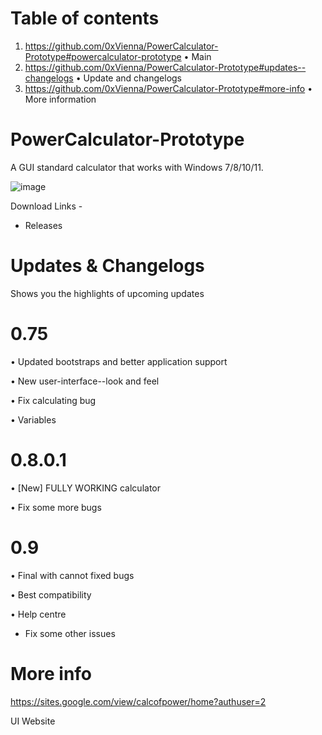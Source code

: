 # Table of contents

1. https://github.com/0xVienna/PowerCalculator-Prototype#powercalculator-prototype • Main
2. https://github.com/0xVienna/PowerCalculator-Prototype#updates--changelogs • Update and changelogs
3. https://github.com/0xVienna/PowerCalculator-Prototype#more-info • More information

# PowerCalculator-Prototype
A GUI standard calculator that works with Windows 7/8/10/11.

![image](https://i.imgur.com/tMfKJAq.png)

Download Links -
- Releases

# Updates & Changelogs
Shows you the highlights of upcoming updates

# 0.75

• Updated bootstraps and better application support

• New user-interface--look and feel

• Fix calculating bug

• Variables

# 0.8.0.1

• [New] FULLY WORKING calculator

• Fix some more bugs

# 0.9

• Final with cannot fixed bugs

• Best compatibility

• Help centre

- Fix some other issues

# More info
https://sites.google.com/view/calcofpower/home?authuser=2

UI Website

